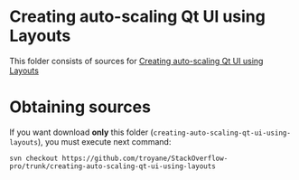 # Creating auto-scaling Qt UI using Layouts

This folder consists of sources for [Creating auto-scaling Qt UI using Layouts](http://stackoverflow.com/questions/25573346/creating-auto-scaling-qt-ui-using-layouts)


# Obtaining sources
If you want download **only** this folder (`creating-auto-scaling-qt-ui-using-layouts`), 
you must execute next command:
```
svn checkout https://github.com/troyane/StackOverflow-pro/trunk/creating-auto-scaling-qt-ui-using-layouts
```
